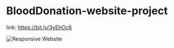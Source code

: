 # BloodDonation-website-project
link: https://bit.ly/3yEhOc6

![Responsive Website](https://user-images.githubusercontent.com/91680044/168468318-e6dcaaaa-6462-4e2c-8957-94b76187873f.png)

